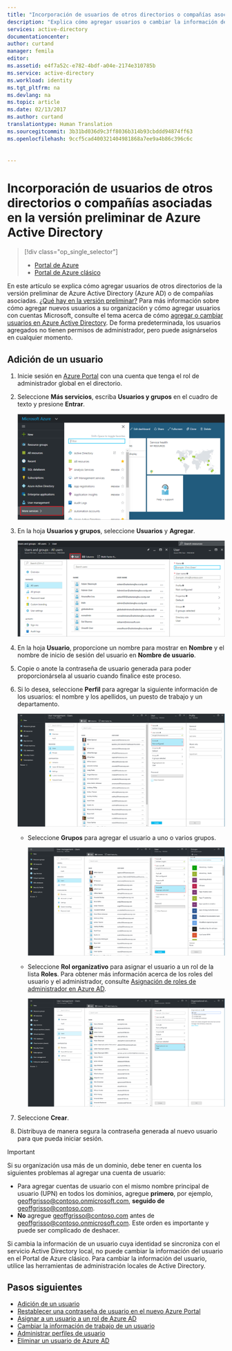 ```yaml
---
title: "Incorporación de usuarios de otros directorios o compañías asociadas a la versión preliminar de Azure Active Directory | Microsoft Docs"
description: "Explica cómo agregar usuarios o cambiar la información de usuarios en Azure Active Directory, incluidos los usuarios externos e invitados."
services: active-directory
documentationcenter: 
author: curtand
manager: femila
editor: 
ms.assetid: e4f7a52c-e782-4bdf-a04e-2174e310785b
ms.service: active-directory
ms.workload: identity
ms.tgt_pltfrm: na
ms.devlang: na
ms.topic: article
ms.date: 02/13/2017
ms.author: curtand
translationtype: Human Translation
ms.sourcegitcommit: 3b31bd036d9c3ff8036b314b93cbddd94874ff63
ms.openlocfilehash: 9ccf5cad400321404981868a7ee9a4b86c396c6c


---
```

# <a name="add-users-from-other-directories-or-partner-companies-in-azure-active-directory-preview"></a>Incorporación de usuarios de otros directorios o compañías asociadas en la versión preliminar de Azure Active Directory
> [!div class="op_single_selector"]
> * [Portal de Azure](active-directory-users-create-external-azure-portal.md)
> * [Portal de Azure clásico](active-directory-create-users-external.md)
>
>

En este artículo se explica cómo agregar usuarios de otros directorios de la versión preliminar de Azure Active Directory (Azure AD) o de compañías asociadas. [¿Qué hay en la versión preliminar?](active-directory-preview-explainer.md) Para más información sobre cómo agregar nuevos usuarios a su organización y cómo agregar usuarios con cuentas Microsoft, consulte el tema acerca de cómo [agregar o cambiar usuarios en Azure Active Directory](active-directory-users-create-azure-portal.md). De forma predeterminada, los usuarios agregados no tienen permisos de administrador, pero puede asignárselos en cualquier momento.

## <a name="add-a-user"></a>Adición de un usuario
1. Inicie sesión en [Azure Portal](https://portal.azure.com) con una cuenta que tenga el rol de administrador global en el directorio.
2. Seleccione **Más servicios**, escriba **Usuarios y grupos** en el cuadro de texto y presione **Entrar**.

   ![Apertura de Administración de usuarios](./media/active-directory-users-create-external-azure-portal/create-users-user-management.png)
3. En la hoja **Usuarios y grupos**, seleccione **Usuarios** y **Agregar**.

   ![Selección del comando Agregar](./media/active-directory-users-create-external-azure-portal/create-users-add-command.png)
4. En la hoja **Usuario**, proporcione un nombre para mostrar en **Nombre** y el nombre de inicio de sesión del usuario en **Nombre de usuario**.
5. Copie o anote la contraseña de usuario generada para poder proporcionársela al usuario cuando finalice este proceso.
6. Si lo desea, seleccione **Perfil** para agregar la siguiente información de los usuarios: el nombre y los apellidos, un puesto de trabajo y un departamento.

    ![Apertura del perfil de usuario](./media/active-directory-users-create-external-azure-portal/create-users-user-profile.png)

   * Seleccione **Grupos** para agregar el usuario a uno o varios grupos.

       ![Incorporación de un usuario a grupos](./media/active-directory-users-create-external-azure-portal/create-users-user-groups.png)
   * Seleccione **Rol organizativo** para asignar el usuario a un rol de la lista **Roles**. Para obtener más información acerca de los roles del usuario y el administrador, consulte [Asignación de roles de administrador en Azure AD](active-directory-assign-admin-roles.md).

       ![Asignación de un rol a un usuario](./media/active-directory-users-create-external-azure-portal/create-users-assign-role.png)
7. Seleccione **Crear**.
8. Distribuya de manera segura la contraseña generada al nuevo usuario para que pueda iniciar sesión.

> [!IMPORTANT]
> Si su organización usa más de un dominio, debe tener en cuenta los siguientes problemas al agregar una cuenta de usuario:
>
> * Para agregar cuentas de usuario con el mismo nombre principal de usuario (UPN) en todos los dominios, agregue **primero**, por ejemplo, geoffgrisso@contoso.onmicrosoft.com, **seguido de** geoffgrisso@contoso.com.
> * **No** agregue geoffgrisso@contoso.com antes de geoffgrisso@contoso.onmicrosoft.com. Este orden es importante y puede ser complicado de deshacer.
>
>

Si cambia la información de un usuario cuya identidad se sincroniza con el servicio Active Directory local, no puede cambiar la información del usuario en el Portal de Azure clásico. Para cambiar la información del usuario, utilice las herramientas de administración locales de Active Directory.

## <a name="next-steps"></a>Pasos siguientes
* [Adición de un usuario](active-directory-users-create-azure-portal.md)
* [Restablecer una contraseña de usuario en el nuevo Azure Portal](active-directory-users-reset-password-azure-portal.md)
* [Asignar a un usuario a un rol de Azure AD](active-directory-users-assign-role-azure-portal.md)
* [Cambiar la información de trabajo de un usuario](active-directory-users-work-info-azure-portal.md)
* [Administrar perfiles de usuario](active-directory-users-profile-azure-portal.md)
* [Eliminar un usuario de Azure AD](active-directory-users-delete-user-azure-portal.md)



<!--HONumber=Feb17_HO3-->


